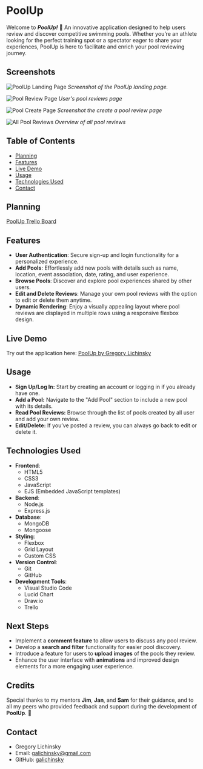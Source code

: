 # PoolUp
Welcome to ***PoolUp!*** 🌊 An innovative application designed to help users review and discover competitive swimming pools. Whether you’re an athlete looking for the perfect training spot or a spectator eager to share your experiences, PoolUp is here to facilitate and enrich your pool reviewing journey.

## Screenshots
![PoolUp Landing Page](https://images2.imgbox.com/f5/1e/lSbS0b5j_o.png)
*Screenshot of the PoolUp landing page.*

![Pool Review Page](https://images2.imgbox.com/7d/55/QLczZYfX_o.png)
*User's pool reviews page*

![Pool Create Page](https://thumbs2.imgbox.com/8d/28/r9MQGqql_t.png)
*Screenshot the create a pool review page*

![All Pool Reviews](https://thumbs2.imgbox.com/21/91/yj2MYvzg_t.png)
*Overview of all pool reviews*

## Table of Contents
- [Planning](#planning)
- [Features](#features)
- [Live Demo](#live-demo)
- [Usage](#usage)
- [Technologies Used](#technologies-used)
- [Contact](#contact)

## Planning
[PoolUp Trello Board](https://trello.com/b/6dP1H0e2/poolup)

## Features

- **User Authentication**: Secure sign-up and login functionality for a personalized experience.
- **Add Pools**: Effortlessly add new pools with details such as name, location, event association, date, rating, and user experience.
- **Browse Pools**: Discover and explore pool experiences shared by other users.
- **Edit and Delete Reviews**: Manage your own pool reviews with the option to edit or delete them anytime.
- **Dynamic Rendering**: Enjoy a visually appealing layout where pool reviews are displayed in multiple rows using a responsive flexbox design.

## Live Demo
Try out the application here: [PoolUp by Gregory Lichinsky](https://poolup-00a9691ded07.herokuapp.com/)

## Usage
* **Sign Up/Log In:** Start by creating an account or logging in if you already have one.
* **Add a Pool:** Navigate to the "Add Pool" section to include a new pool with its details.
* **Read Pool Reviews:** Browse through the list of pools created by all user and add your own review.
* **Edit/Delete:** If you’ve posted a review, you can always go back to edit or delete it.

## Technologies Used
- **Frontend**: 
  - HTML5 
  - CSS3
  - JavaScript 
  - EJS (Embedded JavaScript templates)
- **Backend**: 
  - Node.js 
  - Express.js
- **Database**: 
  - MongoDB 
  - Mongoose
- **Styling**: 
  - Flexbox 
  - Grid Layout 
  - Custom CSS
- **Version Control**: 
  - Git 
  - GitHub
- **Development Tools**: 
  - Visual Studio Code
  - Lucid Chart
  - Draw.io
  - Trello

## Next Steps
- Implement a **comment feature** to allow users to discuss any pool review.
- Develop a **search and filter** functionality for easier pool discovery.
- Introduce a feature for users to **upload images** of the pools they review.
- Enhance the user interface with **animations** and improved design elements for a more engaging user experience.

## Credits
  Special thanks to my mentors **Jim**, **Jan**, and **Sam** for their guidance, and to all my peers who provided feedback and support during the development of **PoolUp**. 🙌

## Contact
- Gregory Lichinsky
- Email: galichinsky@gmail.com
- GitHub: [galichinsky](https://github.com/galichinsky)